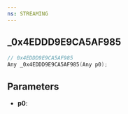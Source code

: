 ```yaml
---
ns: STREAMING
---
```

## _0x4EDDD9E9CA5AF985

```c
// 0x4EDDD9E9CA5AF985
Any _0x4EDDD9E9CA5AF985(Any p0);
```

## Parameters
* **p0**:
